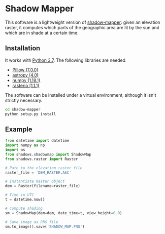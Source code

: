 
# Shadow Mapper

This software is a lightweight version of [shadow-mapper](https://github.com/perliedman/shadow-mapper): given an elevation raster, it computes which parts of the geographic area are lit by the sun and which are in shade at a certain time.


## Installation

It works with [Python 3.7](https://www.python.org/). The following libraries are needed:

* [Pillow (7.0.0)](https://python-pillow.org/)
* [astropy  (4.0)](https://www.astropy.org/)
* [numpy (1.18.1)](https://numpy.org/)
* [rasterio (1.1.1)](https://rasterio.readthedocs.io/en/latest/)

The software can be installed under a virtual environment, although it isn't strictly necessary.

```sh
cd shadow-mapper
python setup.py install
```

## Example

```python
from datetime import datetime
import numpy as np
import os
from shadows.shadowmap import ShadowMap
from shadows.raster import Raster

# Path to the elevation raster file
raster_file = 'DEM_RASTER.ASC'

# Instantiate Raster object
dem = Raster(filename=raster_file)

# Time in UTC
t = datetime.now()

# Compute shading
sm = ShadowMap(dem=dem, date_time=t, view_height=0.0)

# Save image as PNG file
sm.to_image().save('SHADOW_MAP.PNG')

```